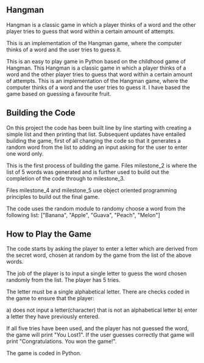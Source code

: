 ## Hangman
Hangman is a classic game in which a player thinks of a word and the other player tries to guess that word within a certain amount of attempts.

This is an implementation of the Hangman game, where the computer thinks of a word and the user tries to guess it. 

This is an easy to play game in Python based on the childhood game of Hangman. This Hangman is a classic game in which a player thinks of a word and the other player tries to guess that word within a certain amount of attempts. This is an implementation of the Hangman game, where the computer thinks of a word and the user tries to guess it. I have based the game based on guessing a favourite fruit.

## Building the Code
On this project the code has been built line by line starting with creating a simple list and then printing that list. 
Subsequent updates have entailed building the game, first of all changing the code so that it generates a random word
from the list to adding an input asking for the user to enter one word only. 

This is the first process of building the game.  Files milestone_2 is where the list of 5 words was generated and is further used to build out the completion of the code through to milestone_3. 

Files milestone_4 and milestone_5 use object oriented programming principles to build out the final game.  

The code uses the random module to randomy choose a word from the following list: 
["Banana", "Apple", "Guava", "Peach", "Melon"]

## How to Play the Game
The code starts by asking the player to enter a letter which are derived from the secret word, chosen at random by the game from the list of the above words.  

The job of the player is to input a single letter to guess the word chosen randomly from the list.  The player has 5 tries.  

The letter must be a single alphabetical letter.  There are checks coded in the game to ensure that the player: 

a) does not input a letter(character) that is not an alphabetical letter
b) enter a letter they have previously entered.  

If all five tries have been used, and the player has not guessed the word, the game will print "You Lost1".  If the user guesses correctly that game will print
"Congratulations.  You won the game!".


The game is coded in Python.


